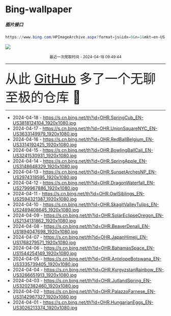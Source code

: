 # Bing-wallpaper

##### 图片接口

```powershell
https://www.bing.com/HPImageArchive.aspx?format=js&idx=0&n=1&mkt=en-US
```

 ![](https://s.cn.bing.net/th?id=OHR.SpringCub_EN-US3818124104_1920x1080.jpg)

<p align='center' >
    <small>
        最近一次爬取时间 - 2024-04-18 09:49:44
    </small>
    <br>
    <hr>
    <font size=7>
        <small>
           从此 <a href='https://github.com/'>GitHub</a> 多了一个无聊至极的仓库  🍳
        </small>
    </font>
    <hr>
</p>


- 2024-04-18 - https://s.cn.bing.net/th?id=OHR.SpringCub_EN-US3818124104_1920x1080.jpg 
- 2024-04-17 - https://s.cn.bing.net/th?id=OHR.UnionSquareNYC_EN-US3633149979_1920x1080.jpg 
- 2024-04-16 - https://s.cn.bing.net/th?id=OHR.RedBallBelgium_EN-US3314192425_1920x1080.jpg 
- 2024-04-15 - https://s.cn.bing.net/th?id=OHR.BowlingBallCali_EN-US3241530931_1920x1080.jpg 
- 2024-04-14 - https://s.cn.bing.net/th?id=OHR.SpringApple_EN-US3148648329_1920x1080.jpg 
- 2024-04-13 - https://s.cn.bing.net/th?id=OHR.SunsetArchesNP_EN-US2974318595_1920x1080.jpg 
- 2024-04-12 - https://s.cn.bing.net/th?id=OHR.DragonWaterfall_EN-US2799967886_1920x1080.jpg 
- 2024-04-11 - https://s.cn.bing.net/th?id=OHR.OwlSiblings_EN-US2594321387_1920x1080.jpg 
- 2024-04-10 - https://s.cn.bing.net/th?id=OHR.SkagitValleyTulips_EN-US2489408645_1920x1080.jpg 
- 2024-04-09 - https://s.cn.bing.net/th?id=OHR.SolarEclipseOregon_EN-US2134131862_1920x1080.jpg 
- 2024-04-08 - https://s.cn.bing.net/th?id=OHR.BeaverDenali_EN-US1894047698_1920x1080.jpg 
- 2024-04-07 - https://s.cn.bing.net/th?id=OHR.JapanHimeji_EN-US1768279571_1920x1080.jpg 
- 2024-04-06 - https://s.cn.bing.net/th?id=OHR.BahamasSpace_EN-US1544254149_1920x1080.jpg 
- 2024-04-05 - https://s.cn.bing.net/th?id=OHR.AntelopeBotswana_EN-US3335739405_1920x1080.jpg 
- 2024-04-04 - https://s.cn.bing.net/th?id=OHR.KyrgyzstanRainbow_EN-US3266651913_1920x1080.jpg 
- 2024-04-03 - https://s.cn.bing.net/th?id=OHR.JutlandSpring_EN-US3202382460_1920x1080.jpg 
- 2024-04-02 - https://s.cn.bing.net/th?id=OHR.PalazzoFarnese_EN-US3142967327_1920x1080.jpg 
- 2024-04-01 - https://s.cn.bing.net/th?id=OHR.HungarianEggs_EN-US3026213374_1920x1080.jpg 
